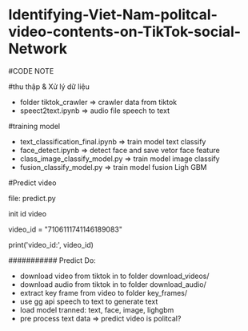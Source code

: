 # Identifying-Viet-Nam-politcal-video-contents-on-TikTok-social-Network

#CODE NOTE

#thu thập & Xử lý dữ liệu
- folder tiktok_crawler => crawler data from tiktok
- speect2text.ipynb => audio file speech to text

#training model
- text_classification_final.ipynb => train model text classify
- face_detect.ipynb => detect face and save vetor face feature
- class_image_classify_model.py => train model image classify
- fusion_classify_model.py => train model fusion Ligh GBM


#Predict video

file: predict.py

init id video

video_id = "7106111741146189083"

print('video_id:', video_id)

########### Predict Do:
- download video from tiktok in to folder download_videos/
- download audio from tiktok in to folder download_audio/
- extract key frame from video to folder key_frames/
- use gg api speech to text to generate text
- load model tranned: text, face, image, lighgbm
- pre process text data
=> predict video is politcal?


